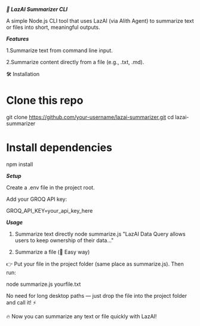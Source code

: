 ***📄 LazAI Summarizer CLI***

A simple Node.js CLI tool that uses LazAI (via Alith Agent) to summarize text or files into short, meaningful outputs.

 ***Features***

1.Summarize text from command line input.

2.Summarize content directly from a file (e.g., .txt, .md).


🛠️ Installation
# Clone this repo
git clone https://github.com/your-username/lazai-summarizer.git
cd lazai-summarizer

# Install dependencies
npm install

***Setup***

Create a .env file in the project root.

Add your GROQ API key:

GROQ_API_KEY=your_api_key_here

***Usage***
1. Summarize text directly
node summarize.js "LazAI Data Query allows users to keep ownership of their data..."

2. Summarize a file (📂 Easy way)

👉 Put your file in the project folder (same place as summarize.js).
Then run:

node summarize.js yourfile.txt


No need for long desktop paths — just drop the file into the project folder and call it! ⚡




🔥 Now you can summarize any text or file quickly with LazAI!